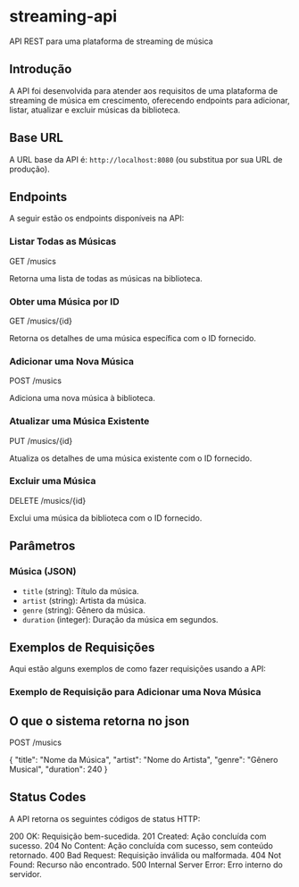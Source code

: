 # streaming-api
API REST para uma plataforma de streaming de música

## Introdução

A API foi desenvolvida para atender aos requisitos de uma plataforma de streaming de música em crescimento, oferecendo endpoints para adicionar, listar, atualizar e excluir músicas da biblioteca.

## Base URL

A URL base da API é: `http://localhost:8080` (ou substitua por sua URL de produção).

## Endpoints

A seguir estão os endpoints disponíveis na API:

### Listar Todas as Músicas

GET /musics

Retorna uma lista de todas as músicas na biblioteca.

### Obter uma Música por ID

GET /musics/{id}


Retorna os detalhes de uma música específica com o ID fornecido.

### Adicionar uma Nova Música

POST /musics


Adiciona uma nova música à biblioteca.

### Atualizar uma Música Existente

PUT /musics/{id}


Atualiza os detalhes de uma música existente com o ID fornecido.

### Excluir uma Música

DELETE /musics/{id}


Exclui uma música da biblioteca com o ID fornecido.

## Parâmetros

### Música (JSON)

- `title` (string): Título da música.
- `artist` (string): Artista da música.
- `genre` (string): Gênero da música.
- `duration` (integer): Duração da música em segundos.

## Exemplos de Requisições

Aqui estão alguns exemplos de como fazer requisições usando a API:

### Exemplo de Requisição para Adicionar uma Nova Música

## O que o sistema retorna no json
POST /musics

{
    "title": "Nome da Música",
    "artist": "Nome do Artista",
    "genre": "Gênero Musical",
    "duration": 240
}

## Status Codes
A API retorna os seguintes códigos de status HTTP:

200 OK: Requisição bem-sucedida.
201 Created: Ação concluída com sucesso.
204 No Content: Ação concluída com sucesso, sem conteúdo retornado.
400 Bad Request: Requisição inválida ou malformada.
404 Not Found: Recurso não encontrado.
500 Internal Server Error: Erro interno do servidor.